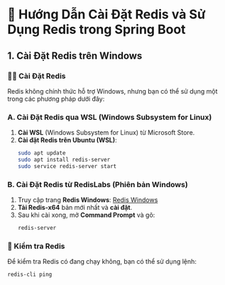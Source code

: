 # 🚀 Hướng Dẫn Cài Đặt Redis và Sử Dụng Redis trong Spring Boot

## 1. Cài Đặt Redis trên Windows

### 🧑‍💻 Cài Đặt Redis

Redis không chính thức hỗ trợ Windows, nhưng bạn có thể sử dụng một trong các phương pháp dưới đây:

### A. Cài Đặt Redis qua WSL (Windows Subsystem for Linux)

1. **Cài WSL** (Windows Subsystem for Linux) từ Microsoft Store.
2. **Cài đặt Redis trên Ubuntu (WSL)**:
    ```bash
    sudo apt update
    sudo apt install redis-server
    sudo service redis-server start
    ```

### B. Cài Đặt Redis từ RedisLabs (Phiên bản Windows)

1. Truy cập trang **Redis Windows**: [Redis Windows](https://github.com/microsoftarchive/redis/releases)
2. **Tải Redis-x64** bản mới nhất và **cài đặt**.
3. Sau khi cài xong, mở **Command Prompt** và gõ:
    ```bash
    redis-server
    ```

### 📝 Kiểm tra Redis

Để kiểm tra Redis có đang chạy không, bạn có thể sử dụng lệnh:
```bash
redis-cli ping
